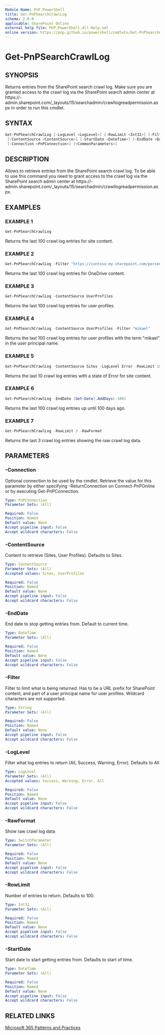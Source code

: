 ```yaml
---
Module Name: PnP.PowerShell
title: Get-PnPSearchCrawlLog
schema: 2.0.0
applicable: SharePoint Online
external help file: PnP.PowerShell.dll-Help.xml
online version: https://pnp.github.io/powershell/cmdlets/Get-PnPSearchCrawlLog.html
---
```

 
# Get-PnPSearchCrawlLog

## SYNOPSIS
Returns entries from the SharePoint search crawl log. Make sure you are granted access to the crawl log via the SharePoint search admin center at https://<tenant>-admin.sharepoint.com/_layouts/15/searchadmin/crawllogreadpermission.aspx in order to run this cmdlet.

## SYNTAX

```powershell
Get-PnPSearchCrawlLog [-LogLevel <LogLevel>] [-RowLimit <Int32>] [-Filter <String>]
 [-ContentSource <ContentSource>] [-StartDate <DateTime>] [-EndDate <DateTime>] [-RawFormat]
 [-Connection <PnPConnection>] [<CommonParameters>]
```

## DESCRIPTION

Allows to retrieve entries from the SharePoint search crawl log. To be able to use this command you need to grant access to the crawl log via the SharePoint search admin center at https://<tenant>-admin.sharepoint.com/_layouts/15/searchadmin/crawllogreadpermission.aspx.

## EXAMPLES

### EXAMPLE 1
```powershell
Get-PnPSearchCrawlLog
```

Returns the last 100 crawl log entries for site content.

### EXAMPLE 2
```powershell
Get-PnPSearchCrawlLog -Filter "https://contoso-my.sharepoint.com/personal"
```

Returns the last 100 crawl log entries for OneDrive content.

### EXAMPLE 3
```powershell
Get-PnPSearchCrawlLog -ContentSource UserProfiles
```

Returns the last 100 crawl log entries for user profiles.

### EXAMPLE 4
```powershell
Get-PnPSearchCrawlLog -ContentSource UserProfiles -Filter "mikael"
```

Returns the last 100 crawl log entries for user profiles with the term "mikael" in the user principal name.

### EXAMPLE 5
```powershell
Get-PnPSearchCrawlLog -ContentSource Sites -LogLevel Error -RowLimit 10
```

Returns the last 10 crawl log entries with a state of Error for site content.

### EXAMPLE 6
```powershell
Get-PnPSearchCrawlLog -EndDate (Get-Date).AddDays(-100)
```

Returns the last 100 crawl log entries up until 100 days ago.

### EXAMPLE 7
```powershell
Get-PnPSearchCrawlLog -RowLimit 3 -RawFormat
```

Returns the last 3 crawl log entries showing the raw crawl log data.

## PARAMETERS

### -Connection
Optional connection to be used by the cmdlet. Retrieve the value for this parameter by either specifying -ReturnConnection on Connect-PnPOnline or by executing Get-PnPConnection.

```yaml
Type: PnPConnection
Parameter Sets: (All)

Required: False
Position: Named
Default value: None
Accept pipeline input: False
Accept wildcard characters: False
```

### -ContentSource
Content to retrieve (Sites, User Profiles). Defaults to Sites.

```yaml
Type: ContentSource
Parameter Sets: (All)
Accepted values: Sites, UserProfiles

Required: False
Position: Named
Default value: None
Accept pipeline input: False
Accept wildcard characters: False
```

### -EndDate
End date to stop getting entries from. Default to current time.

```yaml
Type: DateTime
Parameter Sets: (All)

Required: False
Position: Named
Default value: None
Accept pipeline input: False
Accept wildcard characters: False
```

### -Filter
Filter to limit what is being returned. Has to be a URL prefix for SharePoint content, and part of a user principal name for user profiles. Wildcard characters are not supported.

```yaml
Type: String
Parameter Sets: (All)

Required: False
Position: Named
Default value: None
Accept pipeline input: False
Accept wildcard characters: False
```

### -LogLevel
Filter what log entries to return (All, Success, Warning, Error). Defaults to All

```yaml
Type: LogLevel
Parameter Sets: (All)
Accepted values: Success, Warning, Error, All

Required: False
Position: Named
Default value: None
Accept pipeline input: False
Accept wildcard characters: False
```

### -RawFormat
Show raw crawl log data

```yaml
Type: SwitchParameter
Parameter Sets: (All)

Required: False
Position: Named
Default value: None
Accept pipeline input: False
Accept wildcard characters: False
```

### -RowLimit
Number of entries to return. Defaults to 100.

```yaml
Type: Int32
Parameter Sets: (All)

Required: False
Position: Named
Default value: None
Accept pipeline input: False
Accept wildcard characters: False
```

### -StartDate
Start date to start getting entries from. Defaults to start of time.

```yaml
Type: DateTime
Parameter Sets: (All)

Required: False
Position: Named
Default value: None
Accept pipeline input: False
Accept wildcard characters: False
```



## RELATED LINKS

[Microsoft 365 Patterns and Practices](https://aka.ms/m365pnp)

